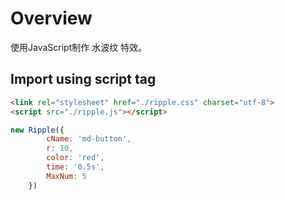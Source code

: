 # Overview
使用JavaScript制作 水波纹 特效。

## Import using script tag

``` HTML
<link rel="stylesheet" href="./ripple.css" charset="utf-8">
<script src="./ripple.js"></script>
```

```JavaScript
new Ripple({
        cName: 'md-button',
        r: 10,
        color: 'red',
        time: '0.5s',
        MaxNum: 5
    })
